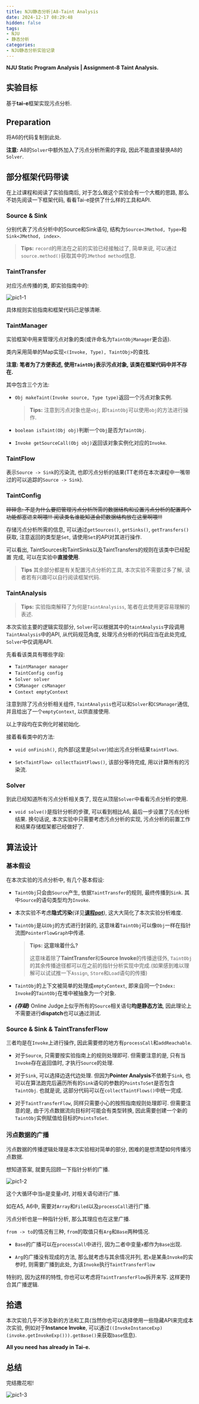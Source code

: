 ```yaml
---
title: NJU静态分析|A8-Taint Analysis
date: 2024-12-17 08:29:48
hidden: false
tags:
- NJU
- 静态分析
categories:
- NJU静态分析实验记录
---
```


**NJU Static Program Analysis | Assignment-8 Taint Analysis.**

<!--more-->

## 实验目标

基于**tai-e**框架实现污点分析.

## Preparation

将A6的代码复制到此处.

**注意:** A8的`Solver`中额外加入了污点分析所需的字段, 因此不能直接替换A8的`Solver`.

## 部分框架代码带读

在上过课程和阅读了实验指南后, 对于怎么做这个实验会有一个大概的思路, 那么不妨先阅读一下框架代码, 看看Tai-e提供了什么样的工具和API.

### Source & Sink

分别代表了污点分析中的Source和Sink语句, 结构为`Source<JMethod, Type>`和`Sink<JMethod, index>`.

> **Tips:** `record`的用法在之前的实验已经接触过了, 简单来说, 可以通过`source.method()`获取其中的`JMethod method`信息.

### TaintTransfer

对应污点传播的类, 即实验指南中的:

![pic1-1](SPA-A8/pic1-1.png)

具体规则实验指南和框架代码已足够清晰.

### TaintManager

实验框架中用来管理污点对象的类(或许命名为`TaintObjManager`更合适).

类内采用简单的Map实现`<(Invoke, Type), TaintObj>`的查找.

**注意: 笔者为了方便表述, 使用`TaintObj`表示污点对象, 该类在框架代码中并不存在.**

其中包含三个方法:

- `Obj makeTaint(Invoke source, Type type)`返回一个污点对象实例.

    > **Tips:** 注意到污点对象也是`obj`, 即`taintObj`可以使用`obj`的方法进行操作.

- `boolean isTaint(Obj obj)`判断一个`Obj`是否为`TaintObj`.

- `Invoke getSourceCall(Obj obj)`返回该对象实例化对应的`Invoke`.

### TaintFlow

表示`Source -> Sink`的污染流, 也即污点分析的结果(TT老师在本次课程中一嘴带过的可以追踪的`Source -> Sink`).

### TaintConfig

~~碎碎念: 不是为什么要把管理污点分析所需的数据结构和设置污点分析的配置两个功能都塞进来啊喂!!! 阅读类名谁能知道会把数据结构放在这里啊喂!!!~~

存储污点分析所需的信息, 可以通过`getSources()`, `getSinks()`, `getTransfers()`获取, 注意返回的类型是`Set`, 请使用`Set`的API对其进行操作.

可以看出, TaintSources和TaintSinks以及TaintTransfers的规则在该类中已经配置 完成, 可以在实验中**直接使用**.

> **Tips** 其余部分都是有关配置污点分析的工具, 本次实验不需要过多了解, 读者若有兴趣可以自行阅读框架代码.

### TaintAnalysis

> **Tips:** 实验指南解释了为何是`TaintAnalysiss`, 笔者在此使用更容易理解的表述.

本次实验主要的逻辑实现部分, `Solver`可以根据其中的`taintAnalysis`字段调用`TaintAnalysis`中的API, 从代码规范角度, 处理污点分析的代码应当在此处完成, `Solver`中仅调用API.

先看看该类具有哪些字段:

- `TaintManager manager`
- `TaintConfig config`
- `Solver solver`
- `CSManager csManager`
- `Context emptyContext`

注意到除了污点分析相关组件, `TaintAnalysis`也可以和`Solver`和`CSManager`通信, 并且给出了一个`emptyContext`, 以供直接使用.

以上字段均在实例化时被初始化.

接着看看类中的方法:

- `void onFinish()`, 向外部(这里是`Solver`)给出污点分析结果`taintFlows`.

- `Set<TaintFlow> collectTaintFlows()`, 该部分等待完成, 用以计算所有的污染流.

### Solver

到此已经知道所有污点分析相关类了, 现在从顶层`Solver`中看看污点分析的使用.

- `void solve()`是指针分析的步骤, 可以看到相比A6, 最后一步设置了污点分析结果. 换句话说, 本次实验中只需要考虑污点分析的实现, 污点分析的前置工作和结果存储框架都已经做好了.

## 算法设计

### 基本假设

在本次实验的污点分析中, 有几个基本假设:

- `TaintObj`只会由`Source`产生, 依据`TaintTransfer`的规则, 最终传播到`Sink`. 其中`Source`的语句类型均为`Invoke`.

- 本次实验不考虑**隐式污染**(详见[**课程ppt**](https://cs.nju.edu.cn/tiantan/software-analysis/Security.pdf#page=44)), 这大大简化了本次实验分析难度.

- `TaintObj`是以`Obj`的方式进行封装的, 这意味着`TaintObj`可以像`Obj`一样在指针流图`PointerFlowGraph`中传递.

    > **Tips: 这意味着什么?**
    >
    > 这意味着除了**TaintTransfer**和**Source Invoke**的传播途径外, `TaintObj`的其余传播途径都可以在之前的指针分析实现中完成.(如果感到难以理解可以试试推一下`Assign`, `Store`和`Load`语句的传播)

- `TaintObj`的上下文被简单的处理成`emptyContext`, 即来自同一个`Index: Invoke`的`TaintObj`在堆中被抽象为一个对象.

- ***(存疑)*** Online Judge上似乎所有的`Source`相关语句**均是静态方法**, 因此理论上不需要进行**dispatch**也可以通过测试.

### Source & Sink & TaintTransferFlow

三者均是在`Invoke`上进行操作, 因此需要修的地方有`processCall`和`addReachable`.

- 对于`Source`, 只需要按实验指南上的规则处理即可. 但需要注意的是, 只有当`Invoke`存在返回值时, 才执行`Source`的处理.

- 对于`Sink`, 可以选择边迭代边处理. 但因为**Pointer Analysis**不依赖于`Sink`, 也可以在算法跑完后遍历所有的`Sink`语句的参数的`PointsToSet`是否包含`TaintObj`. 也就是说, 这部分代码可以在`collectTaintFlows()`中统一完成.

- 对于`TaintTransferFlow`, 同样只需要小心的按照指南规则处理即可. 但需要注意的是, 由于污点数据流向目标时可能会有类型转换, 因此需要创建一个新的`TaintObj`实例赋值给目标的`PointsToSet`.

### 污点数据的广播

污点数据的传播逻辑处理是本次实验相对简单的部分, 困难的是想清楚如何传播污点数据.

想知道答案, 就要先回顾一下指针分析的广播.

![pic1-2](SPA-A8/pic1-2.png)

这个大循环中当`n`是变量`x`时, 对相关语句进行广播.

如在A5, A6中, 需要对`Array`和`Filed`以及`processCall`进行广播.

污点分析也是一种指针分析, 那么其理应也在这里广播.

`from -> to`的情况有三种, `from`的取值只有`Arg`和`Base`两种情况.

- `Base`的广播可以在`processCall`中进行, 因为二者中变量`x`都作为`Base`出现.

- `Arg`的广播没有现成的方法, 那么就考虑与其余情况并列, 若`x`是某条`Invoke`的实参时, 则需要广播到此处, 为该`Invoke`执行`TaintTransferFlow`

特别的, 因为这样的特性, 你也可以考虑将`TaintTransferFlow`拆开来写. 这样更符合其广播逻辑.

## 拾遗

本次实验几乎不涉及新的方法和工具(当然你也可以选择使用一些隐藏API来完成本次实验, 例如对于**Instance Invoke**, 可以通过`((InvokeInstanceExp)(invoke.getInvokeExp())).getBase()`来获取`base`信息).

**All you need has already in Tai-e.**

## 总结

完结撒花啦!

![pic1-3](SPA-A8/pic1-3.png)
